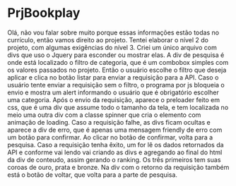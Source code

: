 # PrjBookplay
Olá, não vou falar sobre muito porque essas informações estão todas no currículo, então vamos direito ao projeto.
Tentei elaborar o nível 2 do projeto, com algumas exigências do nível 3.
Criei um único arquivo com divs que uso o Jquery para esconder ou mostrar elas.
A div de pesquisa é onde está localizado o filtro de categoria, que é um combobox simples com os valores passados no projeto.
Então o usuário escolhe o filtro que deseja aplicar e clica no botão listar para enviar a requisição para a API.
Caso o usuário tente enviar a requisição sem o filtro, o programa por js bloqueia o envio e mostra um alert informando o usuário que é obrigatório escolher uma categoria.
Após o envio da requisição, aparece o preloader feito em css, que é uma div que assume todo o tamanho da tela, e tem localizada no meio uma outra div com a classe spinner que cria o elemento com animação de loading.
Caso a requisição falhe, as divs ficam ocultas e aparece a div de erro, que é apenas uma mensagem friendly de erro com um botão para confirmar.
Ao clicar no botão de confirmar, volta para a pesquisa.
Caso a requisição tenha êxito, um for lê os dados retornados da API e conforme vai lendo vai criando as divs e agregando ao final do html da div de conteudo, assim gerando o ranking.
Os três primeiros tem suas coroas de ouro, prata e bronze.
Na div com o retorno da requisição também está o botão de voltar, que volta para a parte de pesquisa.
